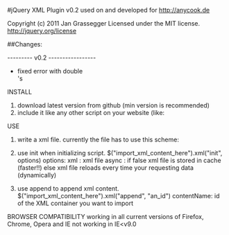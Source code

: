 #jQuery XML Plugin v0.2
used on and developed for http://anycook.de

Copyright (c) 2011 Jan Grassegger
Licensed under the MIT license.
http://jquery.org/license
 
##Changes:


--------- v0.2 -----------------
 - fixed error with double <br>'s
 
 
INSTALL
1. download latest version from github (min version is recommended)
2. include it like any other script on your website (like:<script type="text/javascript" src="/scripts/lib/jquery.xml-0.3.js"></script>

USE
1. write a xml file. currently the file has to use this scheme:
	
	<templates>
		<template id="an_id">
		 the content you want to use on your website
		</template>
		<template id="another_id">
		 the other content you want to use on your website
		</template>
	<templates>
	
2. use init when initializing script. $("import_xml_content_here").xml("init", options)
	options: 
		xml : xml file
		async : if false xml file is stored in cache (faster!!) else xml file reloads every time your requesting data (dynamically)
3. use append to append xml content. $("import_xml_content_here").xml("append", "an_id")
	contentName: id of the XML container you want to import 	
	
BROWSER COMPATIBILITY
working in all current versions of Firefox, Chrome, Opera and IE
not working in IE<v9.0
